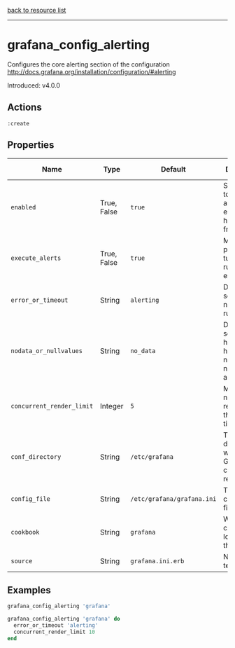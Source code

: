 [back to resource list](https://github.com/sous-chefs/grafana#resources)

---

# grafana_config_alerting

Configures the core alerting section of the configuration <http://docs.grafana.org/installation/configuration/#alerting>

Introduced: v4.0.0

## Actions

`:create`

## Properties

| Name                      | Type          |  Default                    | Description                                                               | Allowed Values
| ------------------------- | ------------- | --------------------------- | ------------------------------------------------------------------------- | --------------- |
| `enabled`                 |  True, False  | `true`                      | Set to false to disable alerting engine and hide Alerting from UI.        | true, false
| `execute_alerts`          |  True, False  | `true`                      | Makes it possible to turn off alert rule execution.                       | true, false
| `error_or_timeout`        |  String       | `alerting`                  | Default setting for new alert rules                                       |
| `nodata_or_nullvalues`    |  String       | `no_data`                   | Default setting for how Grafana handles nodata or null values in alerting |
| `concurrent_render_limit` |  Integer      | `5`                         | Maximum nuqmber of renders at the same time                               |
| `conf_directory`          |  String       | `/etc/grafana`              | The directory where the Grafana configuration resides                     | Valid directory
| `config_file`             |  String       | `/etc/grafana/grafana.ini`  | The Grafana configuration file                                            | Valid file path
| `cookbook`                | String        | `grafana`                   | Which cookbook to look in for the template                                |
| `source`                  | String        | `grafana.ini.erb`           | Name of the template                                                      |

## Examples

```ruby
grafana_config_alerting 'grafana'
```

```ruby
grafana_config_alerting 'grafana' do
  error_or_timeout 'alerting'
  concurrent_render_limit 10
end
```
